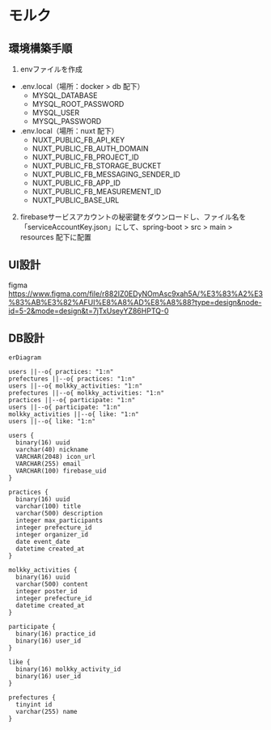 # モルク
## 環境構築手順
1. envファイルを作成
* .env.local（場所：docker > db 配下）
  * MYSQL_DATABASE
  * MYSQL_ROOT_PASSWORD
  * MYSQL_USER
  * MYSQL_PASSWORD
* .env.local（場所：nuxt 配下）
  * NUXT_PUBLIC_FB_API_KEY
  * NUXT_PUBLIC_FB_AUTH_DOMAIN
  * NUXT_PUBLIC_FB_PROJECT_ID
  * NUXT_PUBLIC_FB_STORAGE_BUCKET
  * NUXT_PUBLIC_FB_MESSAGING_SENDER_ID
  * NUXT_PUBLIC_FB_APP_ID
  * NUXT_PUBLIC_FB_MEASUREMENT_ID
  * NUXT_PUBLIC_BASE_URL
2. firebaseサービスアカウントの秘密鍵をダウンロードし、ファイル名を「serviceAccountKey.json」にして、spring-boot > src > main > resources 配下に配置

## UI設計
figma
https://www.figma.com/file/r882IZ0EDyNOmAsc9xah5A/%E3%83%A2%E3%83%AB%E3%82%AFUI%E8%A8%AD%E8%A8%88?type=design&node-id=5-2&mode=design&t=7jTxUseyYZ86HPTQ-0

## DB設計
```mermaid
erDiagram

users ||--o{ practices: "1:n"
prefectures ||--o{ practices: "1:n"
users ||--o{ molkky_activities: "1:n"
prefectures ||--o{ molkky_activities: "1:n"
practices ||--o{ participate: "1:n"
users ||--o{ participate: "1:n"
molkky_activities ||--o{ like: "1:n"
users ||--o{ like: "1:n"

users {
  binary(16) uuid
  varchar(40) nickname
  VARCHAR(2048) icon_url
  VARCHAR(255) email
  VARCHAR(100) firebase_uid
}

practices {
  binary(16) uuid
  varchar(100) title
  varchar(500) description
  integer max_participants
  integer prefecture_id
  integer organizer_id
  date event_date
  datetime created_at
}

molkky_activities {
  binary(16) uuid
  varchar(500) content
  integer poster_id
  integer prefecture_id
  datetime created_at
}

participate {
  binary(16) practice_id
  binary(16) user_id
}

like {
  binary(16) molkky_activity_id
  binary(16) user_id
}

prefectures {
  tinyint id
  varchar(255) name
}
```
